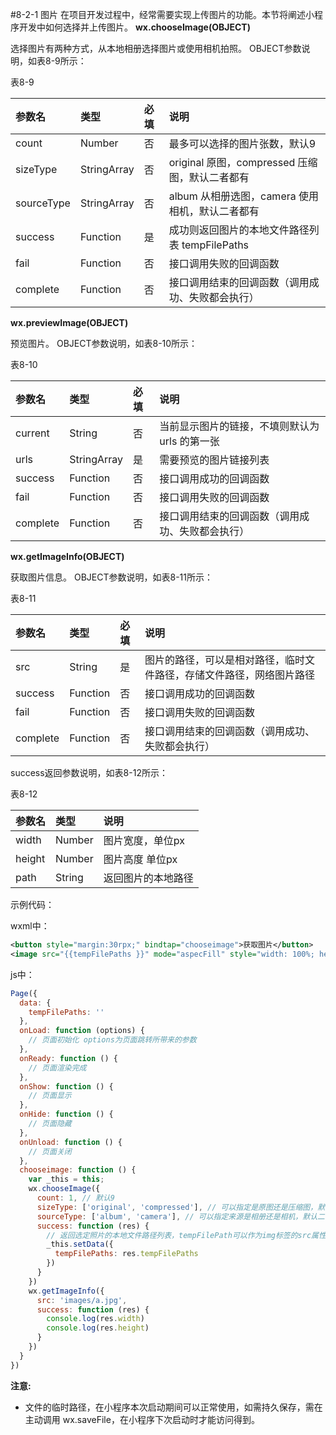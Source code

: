 #8-2-1 图片
在项目开发过程中，经常需要实现上传图片的功能。本节将阐述小程序开发中如何选择并上传图片。
**wx.chooseImage(OBJECT)**

选择图片有两种方式，从本地相册选择图片或使用相机拍照。
OBJECT参数说明，如表8-9所示：

表8-9

| 参数名 | 类型 | 必填 | 说明 |
| :--- | :--- | :--- | :--- |
| count | Number | 否 | 最多可以选择的图片张数，默认9 |
| sizeType | StringArray | 否 | original 原图，compressed 压缩图，默认二者都有 |
| sourceType | StringArray | 否 | album 从相册选图，camera 使用相机，默认二者都有 |
| success | Function | 是 | 成功则返回图片的本地文件路径列表 tempFilePaths |
| fail | Function | 否 | 接口调用失败的回调函数 |
| complete | Function | 否 | 接口调用结束的回调函数（调用成功、失败都会执行）|



**wx.previewImage(OBJECT)**

预览图片。
OBJECT参数说明，如表8-10所示：

表8-10

| 参数名 | 类型 | 必填 | 说明 |
| :--- | :--- | :--- | :--- |
| current | String | 否 | 当前显示图片的链接，不填则默认为 urls 的第一张 |
| urls | StringArray | 是 | 需要预览的图片链接列表 |
| success | Function | 否 | 接口调用成功的回调函数 |
| fail | Function | 否 | 接口调用失败的回调函数 |
| complete | Function | 否 | 接口调用结束的回调函数（调用成功、失败都会执行）|

**wx.getImageInfo(OBJECT)**

获取图片信息。
OBJECT参数说明，如表8-11所示：

表8-11

| 参数名 | 类型 | 必填 | 说明 |
| :--- | :--- | :--- | :--- |
| src | String | 是 | 图片的路径，可以是相对路径，临时文件路径，存储文件路径，网络图片路径 |
| success | Function | 否 | 接口调用成功的回调函数 |
| fail | Function | 否 | 接口调用失败的回调函数 |
| complete | Function | 否 | 接口调用结束的回调函数（调用成功、失败都会执行）|

success返回参数说明，如表8-12所示：

表8-12

| 参数名 | 类型 | 说明 |
| :--- | :--- | :--- |
| width | Number | 图片宽度，单位px |
| height | Number | 图片高度 单位px |
| path | String | 返回图片的本地路径 |


示例代码：

wxml中：
```xml
<button style="margin:30rpx;" bindtap="chooseimage">获取图片</button>  
<image src="{{tempFilePaths }}" mode="aspecFill" style="width: 100%; height: 700rpx"/> 

```

js中：
```js
Page({
  data: {
    tempFilePaths: ''
  },
  onLoad: function (options) {
    // 页面初始化 options为页面跳转所带来的参数
  },
  onReady: function () {
    // 页面渲染完成
  },
  onShow: function () {
    // 页面显示
  },
  onHide: function () {
    // 页面隐藏
  },
  onUnload: function () {
    // 页面关闭
  },
  chooseimage: function () {
    var _this = this;
    wx.chooseImage({
      count: 1, // 默认9  
      sizeType: ['original', 'compressed'], // 可以指定是原图还是压缩图，默认二者都有  
      sourceType: ['album', 'camera'], // 可以指定来源是相册还是相机，默认二者都有  
      success: function (res) {
        // 返回选定照片的本地文件路径列表，tempFilePath可以作为img标签的src属性显示图片  
        _this.setData({
          tempFilePaths: res.tempFilePaths
        })
      }
    })
    wx.getImageInfo({
      src: 'images/a.jpg',
      success: function (res) {
        console.log(res.width)
        console.log(res.height)
      }
    })
  }
})
```

**注意:**

* 文件的临时路径，在小程序本次启动期间可以正常使用，如需持久保存，需在主动调用 wx.saveFile，在小程序下次启动时才能访问得到。
